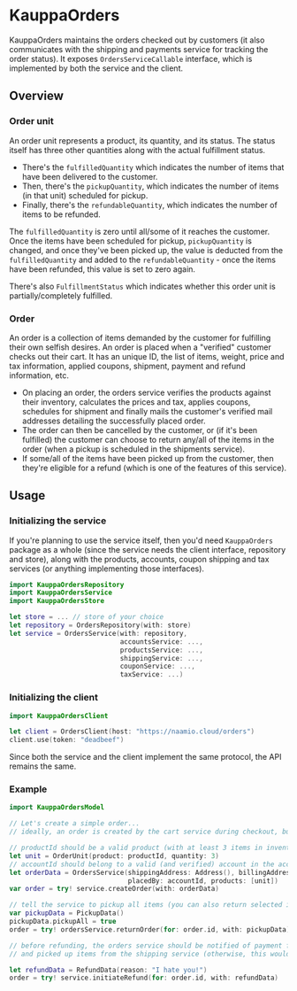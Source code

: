 # KauppaOrders

KauppaOrders maintains the orders checked out by customers (it also communicates with the shipping and payments service for tracking the order status). It exposes `OrdersServiceCallable` interface, which is implemented by both the service and the client.

## Overview

### Order unit

An order unit represents a product, its quantity, and its status. The status itself has three other quantities along with the actual fulfillment status.

 - There's the `fulfilledQuantity` which indicates the number of items that have been delivered to the customer.
 - Then, there's the `pickupQuantity`, which indicates the number of items (in that unit) scheduled for pickup.
 - Finally, there's the `refundableQuantity`, which indicates the number of items to be refunded.

The `fulfilledQuantity` is zero until all/some of it reaches the customer. Once the items have been scheduled for pickup, `pickupQuantity` is changed, and once they've been picked up, the value is deducted from the `fulfilledQuantity` and added to the `refundableQuantity` - once the items have been refunded, this value is set to zero again.

There's also `FulfillmentStatus` which indicates whether this order unit is partially/completely fulfilled.

### Order

An order is a collection of items demanded by the customer for fulfilling their own selfish desires. An order is placed when a "verified" customer checks out their cart. It has an unique ID, the list of items, weight, price and tax information, applied coupons, shipment, payment and refund information, etc.

 - On placing an order, the orders service verifies the products against their inventory, calculates the prices and tax, applies coupons, schedules for shipment and finally mails the customer's verified mail addresses detailing the successfully placed order.
 - The order can then be cancelled by the customer, or (if it's been fulfilled) the customer can choose to return any/all of the items in the order (when a pickup is scheduled in the shipments service).
 - If some/all of the items have been picked up from the customer, then they're eligible for a refund (which is one of the features of this service).

## Usage

### Initializing the service

If you're planning to use the service itself, then you'd need `KauppaOrders` package as a whole (since the service needs the client interface, repository and store), along with the products, accounts, coupon shipping and tax services (or anything implementing those interfaces).

``` swift
import KauppaOrdersRepository
import KauppaOrdersService
import KauppaOrdersStore

let store = ... // store of your choice
let repository = OrdersRepository(with: store)
let service = OrdersService(with: repository,
                            accountsService: ...,
                            productsService: ...,
                            shippingService: ...,
                            couponService: ...,
                            taxService: ...)
```

### Initializing the client

``` swift
import KauppaOrdersClient

let client = OrdersClient(host: "https://naamio.cloud/orders")
client.use(token: "deadbeef")
```

Since both the service and the client implement the same protocol, the API remains the same.

### Example

``` swift
import KauppaOrdersModel

// Let's create a simple order...
// ideally, an order is created by the cart service during checkout, but anyway...

// productId should be a valid product (with at least 3 items in inventory) in products service
let unit = OrderUnit(product: productId, quantity: 3)   
// accountId should belong to a valid (and verified) account in the accounts service
let orderData = OrdersService(shippingAddress: Address(), billingAddress: nil,
                              placedBy: accountId, products: [unit])
var order = try! service.createOrder(with: orderData)

// tell the service to pickup all items (you can also return selected items and quantities though)
var pickupData = PickupData()
pickupData.pickupAll = true
order = try! ordersService.returnOrder(for: order.id, with: pickupData)

// before refunding, the orders service should be notified of payment from payments service
// and picked up items from the shipping service (otherwise, this wouldn't work)

let refundData = RefundData(reason: "I hate you!")
order = try! service.initiateRefund(for: order.id, with: refundData)
```
